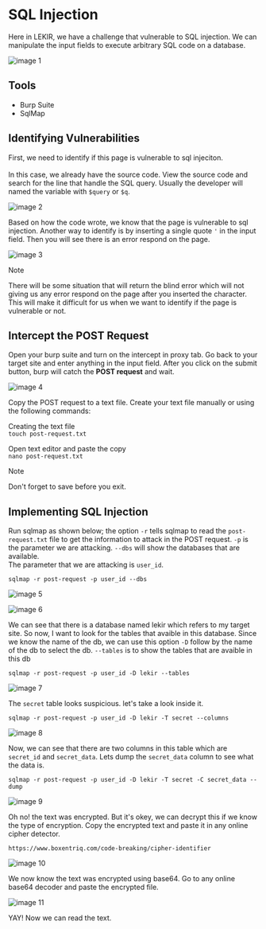 # SQL Injection
Here in LEKIR, we have a challenge that vulnerable to SQL injection. We can manipulate the input fields to execute arbitrary SQL code on a database.

![image 1](./img/image1.png)

## Tools
- Burp Suite
- SqlMap

## Identifying Vulnerabilities
First, we need to identify if this page is vulnerable to sql injeciton.<br><br>
In this case, we already have the source code. View the source code and search for the line that handle the SQL query. Usually the developer will named the variable with `$query` or `$q`.

![image 2](./img/image2.png)

Based on how the code wrote, we know that the page is vulnerable to sql injection.
Another way to identify is by inserting a single quote `'` in the input field. Then you will see there is an error respond on the page.

![image 3](./img/image3.png)

> [!NOTE]
> There will be some situation that will return the blind error which will not giving us any error respond on the page after you inserted the character. This will make it difficult for us when we want to identify if the page is vulnerable or not.

## Intercept the POST Request
Open your burp suite and turn on the intercept in proxy tab. Go back to your target site and enter anything in the input field. After you click on the submit button, burp will catch the **POST request** and wait.

![image 4](./img/image4.png)

Copy the POST request to a text file. Create your text file manually or using the following commands: <br>

Creating the text file<br>
`
touch post-request.txt
`

Open text editor and paste the copy<br>
`
nano post-request.txt
`

> [!NOTE]
> Don't forget to save before you exit.

## Implementing SQL Injection

Run sqlmap as shown below; the option `-r` tells sqlmap to read the `post-request.txt` file to get the information to attack in the POST request. `-p` is the parameter we are attacking. `--dbs` will show the databases that are available. <br>The parameter that we are attacking is `user_id`.<br>

`
sqlmap -r post-request -p user_id --dbs
`

![image 5](./img/image5.png)

![image 6](./img/image6.png)

We can see that there is a database named lekir which refers to my target site. So now, I want to look for the tables that avaible in this database. Since we know the name of the db, we can use this option `-D` follow by the name of the db to select the db. `--tables` is to show the tables that are avaible in this db
<br>

`
sqlmap -r post-request -p user_id -D lekir --tables
`

![image 7](./img/image7.png)

The `secret` table looks suspicious. let's take a look inside it.

`
sqlmap -r post-request -p user_id -D lekir -T secret --columns
`

![image 8](./img/image8.png)

Now, we can see that there are two columns in this table which are `secret_id` and `secret_data`. Lets dump the `secret_data` column to see what the data is.<br>

`
sqlmap -r post-request -p user_id -D lekir -T secret -C secret_data --dump
`

![image 9](./img/image9.png)

Oh no! the text was encrypted. But it's okey, we can decrypt this if we know the type of encryption. Copy the encrypted text and paste it in any online cipher detector.<br>

`
https://www.boxentriq.com/code-breaking/cipher-identifier
`

![image 10](./img/image10.png)

We now know the text was encrypted using base64. Go to any online base64 decoder and paste the encrypted file.

![image 11](./img/image11.png)

YAY! Now we can read the text.
